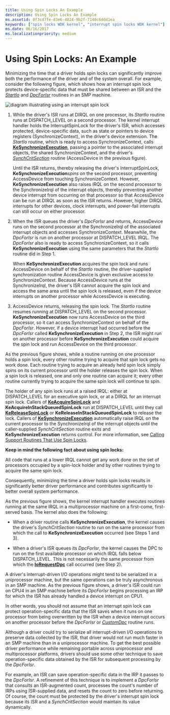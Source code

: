 ```yaml
---
title: Using Spin Locks An Example
description: Using Spin Locks An Example
ms.assetid: 0f3cd7fe-d3e6-4024-9b2f-7140c6ddd1ea
keywords: ["spin locks WDK kernel", "interrupt spin locks WDK kernel"]
ms.date: 06/16/2017
ms.localizationpriority: medium
---
```


# Using Spin Locks: An Example





Minimizing the time that a driver holds spin locks can significantly improve both the performance of the driver and of the system overall. For example, consider the following figure, which shows how an interrupt spin lock protects device-specific data that must be shared between an ISR and the [*StartIo*](https://docs.microsoft.com/windows-hardware/drivers/ddi/content/wdm/nc-wdm-driver_startio) and [*DpcForIsr*](https://docs.microsoft.com/windows-hardware/drivers/ddi/content/wdm/nc-wdm-io_dpc_routine) routines in an SMP machine.

![diagram illustrating using an interrupt spin lock](images/16ispnlk.png)

1.  While the driver's ISR runs at DIRQL on one processor, its *StartIo* routine runs at DISPATCH\_LEVEL on a second processor. The kernel interrupt handler holds the InterruptSpinLock for the driver's ISR, which accesses protected, device-specific data, such as state or pointers to device registers (SynchronizeContext), in the driver's device extension. The *StartIo* routine, which is ready to access SynchronizeContext, calls [**KeSynchronizeExecution**](https://docs.microsoft.com/windows-hardware/drivers/ddi/content/wdm/nf-wdm-kesynchronizeexecution), passing a pointer to the associated interrupt objects, the shared SynchronizeContext, and the driver's [*SynchCritSection*](https://docs.microsoft.com/windows-hardware/drivers/ddi/content/wdm/nc-wdm-ksynchronize_routine) routine (AccessDevice in the previous figure).

    Until the ISR returns, thereby releasing the driver's InterruptSpinLock, **KeSynchronizeExecution***spins* on the second processor, preventing AccessDevice from touching SynchronizeContext. However, **KeSynchronizeExecution** also raises IRQL on the second processor to the SynchronizeIrql of the interrupt objects, thereby preventing another device interrupt from occurring on that processor so that AccessDevice can be run at DIRQL as soon as the ISR returns. However, higher DIRQL interrupts for other devices, clock interrupts, and power-fail interrupts can still occur on either processor.

2.  When the ISR queues the driver's *DpcForIsr* and returns, AccessDevice runs on the second processor at the SynchronizeIrql of the associated interrupt objects and accesses SynchronizeContext. Meanwhile, the *DpcForIsr* is run on another processor at DISPATCH\_LEVEL IRQL. The *DpcForIsr* also is ready to access SynchronizeContext, so it calls **KeSynchronizeExecution** using the same parameters that the *StartIo* routine did in Step 1.

    When **KeSynchronizeExecution** acquires the spin lock and runs AccessDevice on behalf of the *StartIo* routine, the driver-supplied synchronization routine AccessDevice is given exclusive access to SynchronizeContext. Because AccessDevice runs at the SynchronizeIrql, the driver's ISR cannot acquire the spin lock and access the same area until the spin lock is released, even if the device interrupts on another processor while AccessDevice is executing.

3.  AccessDevice returns, releasing the spin lock. The *StartIo* routine resumes running at DISPATCH\_LEVEL on the second processor. **KeSynchronizeExecution** now runs AccessDevice on the third processor, so it can access SynchronizeContext on behalf of the *DpcForIsr*. However, if a device interrupt had occurred before the *DpcForIsr* called **KeSynchronizeExecution** in Step 2, the ISR might run on another processor before **KeSynchronizeExecution** could acquire the spin lock and run AccessDevice on the third processor.

As the previous figure shows, while a routine running on one processor holds a spin lock, every other routine trying to acquire that spin lock gets no work done. Each routine trying to acquire an already held spin lock simply spins on its current processor until the holder releases the spin lock. When a spin lock is released, one and only one routine can acquire it; every other routine currently trying to acquire the same spin lock will continue to spin.

The holder of any spin lock runs at a raised IRQL: either at DISPATCH\_LEVEL for an executive spin lock, or at a DIRQL for an interrupt spin lock. Callers of [**KeAcquireSpinLock**](https://docs.microsoft.com/windows-hardware/drivers/ddi/content/wdm/nf-wdm-keacquirespinlock) and **KeAcquireInStackQueuedSpinLock** run at DISPATCH\_LEVEL until they call [**KeReleaseSpinLock**](https://docs.microsoft.com/windows-hardware/drivers/ddi/content/wdm/nf-wdm-kereleasespinlock) or **KeReleaseInStackQueuedSpinLock** to release the lock. Callers of [**KeSynchronizeExecution**](https://docs.microsoft.com/windows-hardware/drivers/ddi/content/wdm/nf-wdm-kesynchronizeexecution) automatically raise IRQL on the current processor to the SynchronizeIrql of the interrupt objects until the caller-supplied *SynchCritSection* routine exits and **KeSynchronizeExecution** returns control. For more information, see [Calling Support Routines That Use Spin Locks](calling-support-routines-that-use-spin-locks.md).

**Keep in mind the following fact about using spin locks:**

All code that runs at a lower IRQL cannot get any work done on the set of processors occupied by a spin-lock holder and by other routines trying to acquire the same spin lock.

Consequently, minimizing the time a driver holds spin locks results in significantly better driver performance and contributes significantly to better overall system performance.

As the previous figure shows, the kernel interrupt handler executes routines running at the same IRQL in a multiprocessor machine on a first-come, first-served basis. The kernel also does the following:

-   When a driver routine calls **KeSynchronizeExecution**, the kernel causes the driver's *SynchCritSection* routine to run on the same processor from which the call to **KeSynchronizeExecution** occurred (see Steps 1 and 3).

-   When a driver's ISR queues its *DpcForIsr*, the kernel causes the DPC to run on the first available processor on which IRQL falls below DISPATCH\_LEVEL. This is not necessarily the same processor from which the [**IoRequestDpc**](https://docs.microsoft.com/windows-hardware/drivers/ddi/content/wdm/nf-wdm-iorequestdpc) call occurred (see Step 2).

A driver's interrupt-driven I/O operations might tend to be serialized in a uniprocessor machine, but the same operations can be truly asynchronous in an SMP machine. As the previous figure shows, a driver's ISR could run on CPU4 in an SMP machine before its *DpcForIsr* begins processing an IRP for which the ISR has already handled a device interrupt on CPU1.

In other words, you should not assume that an interrupt spin lock can protect operation-specific data that the ISR saves when it runs on one processor from being overwritten by the ISR when a device interrupt occurs on another processor before the *DpcForIsr* or [*CustomDpc*](https://docs.microsoft.com/windows-hardware/drivers/ddi/content/wdm/nc-wdm-kdeferred_routine) routine runs.

Although a driver could try to serialize all interrupt-driven I/O operations to preserve data collected by the ISR, that driver would not run much faster in an SMP machine than in a uniprocessor machine. To get the best possible driver performance while remaining portable across uniprocessor and multiprocessor platforms, drivers should use some other technique to save operation-specific data obtained by the ISR for subsequent processing by the *DpcForIsr*.

For example, an ISR can save operation-specific data in the IRP it passes to the *DpcForIsr*. A refinement of this technique is to implement a *DpcForIsr* that consults an ISR-augmented count, processes the count's number of IRPs using ISR-supplied data, and resets the count to zero before returning. Of course, the count must be protected by the driver's interrupt spin lock because its ISR and a *SynchCritSection* would maintain its value dynamically.

 

 




